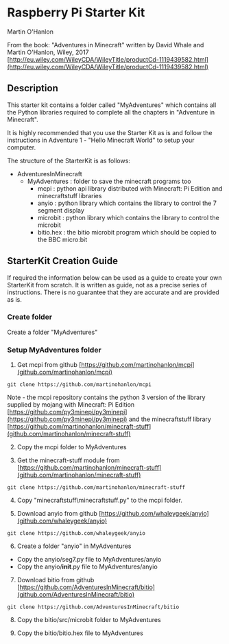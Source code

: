 # Raspberry Pi Starter Kit

Martin O'Hanlon

From the book: "Adventures in Minecraft" written by David Whale and Martin O'Hanlon, Wiley, 2017
 [http://eu.wiley.com/WileyCDA/WileyTitle/productCd-1119439582.html](http://eu.wiley.com/WileyCDA/WileyTitle/productCd-1119439582.html)

## Description

This starter kit contains a folder called "MyAdventures" which contains all the Python libraries required to complete all the chapters in "Adventure in Minecraft".

It is highly recommended that you use the Starter Kit as is and follow the instructions in Adventure 1 - "Hello Minecraft World" to setup your computer.  

The structure of the StarterKit is as follows:

* AdventuresInMinecraft
  * MyAdventures : folder to save the minecraft programs too
    * mcpi : python api library distributed with Minecraft: Pi Edition and minecraftstuff libraries
    * anyio : python library which contains the library to control the 7 segment display
    * microbit : python library which contains the library to control the microbit
    * bitio.hex : the bitio microbit program which should be copied to the BBC micro:bit

## StarterKit Creation Guide

If required the information below can be used as a guide to create your own StarterKit from scratch.  It is written as guide, not as a precise series of instructions.  There is no guarantee that they are accurate and are provided as is.

### Create folder

Create a folder "MyAdventures"

### Setup MyAdventures folder

1. Get mcpi from github [https://github.com/martinohanlon/mcpi](github.com/martinohanlon/mcpi)

```
git clone https://github.com/martinohanlon/mcpi
```

Note - the mcpi repository contains the python 3 version of the library supplied by mojang with Minecraft: Pi Edition [https://github.com/py3minepi/py3minepi](https://github.com/py3minepi/py3minepi) and the minecraftstuff library [https://github.com/martinohanlon/minecraft-stuff](github.com/martinohanlon/minecraft-stuff)

2. Copy the mcpi folder to MyAdventures

3. Get the minecraft-stuff module from [https://github.com/martinohanlon/minecraft-stuff](github.com/martinohanlon/minecraft-stuff)

```
git clone https://github.com/martinohanlon/minecraft-stuff
```

4. Copy "minecraftstuff\minecraftstuff.py" to the mcpi folder.

5. Download anyio from github [https://github.com/whaleygeek/anyio](github.com/whaleygeek/anyio)

```
git clone https://github.com/whaleygeek/anyio
```

6. Create a folder "anyio" in MyAdventures

  * Copy the anyio/seg7.py file to MyAdventures/anyio 
  * Copy the anyio/__init__.py file to MyAdventures/anyio

7. Download bitio from github [https://github.com/AdventuresInMinecraft/bitio](github.com/AdventuresInMinecraft/bitio)

```
git clone https://github.com/AdventuresInMinecraft/bitio
```

8. Copy the bitio/src/microbit folder to MyAdventures

9. Copy the bitio/bitio.hex file to MyAdventures
